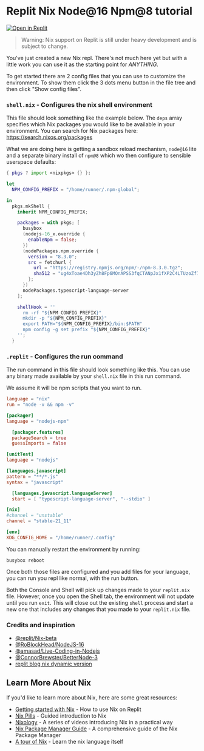 # Replit Nix Node@16 Npm@8 tutorial

[![Open in Replit](https://repl.it/badge/github/0-vortex/replit-node16-npm8-global-starter)](https://repl.it/github/0-vortex/replit-node16-npm8-global-starter)

> Warning: Nix support on Replit is still under heavy development and is subject to change.

You've just created a new Nix repl. There's not much here yet but with a little work you can use it as the starting point for *ANYTHING*.

To get started there are 2 config files that you can use to customize the environment. To show them click the 3 dots menu button in the file tree and then click "Show config files".

### `shell.nix` - Configures the nix shell environment

This file should look something like the example below. The `deps` array specifies which Nix packages you would like to be available in your environment. You can search for Nix packages here: https://search.nixos.org/packages

What we are doing here is getting a sandbox reload mechanism, `node@16` lite and a separate binary install of `npm@8` which wo then configure to sensible userspace defaults:

```nix
{ pkgs ? import <nixpkgs> {} }:

let
  NPM_CONFIG_PREFIX = "/home/runner/.npm-global";

in
  pkgs.mkShell {
    inherit NPM_CONFIG_PREFIX;

    packages = with pkgs; [
      busybox
      (nodejs-16_x.override {
        enableNpm = false;
      })
      (nodePackages.npm.override {
        version = "8.3.0";
        src = fetchurl {
          url = "https://registry.npmjs.org/npm/-/npm-8.3.0.tgz";
          sha512 = "ug4xToae4Dh3yZh8Fp6MOnAPSS3fqCTANpJx1fXP2C4LTUzoZf7rEantHQR/ANPVYDBe5qQT4tGVsoPqqiYZMw==";
        };
      })
      nodePackages.typescript-language-server
    ];

    shellHook = ''
      rm -rf "${NPM_CONFIG_PREFIX}"
      mkdir -p "${NPM_CONFIG_PREFIX}"
      export PATH="${NPM_CONFIG_PREFIX}/bin:$PATH"
      npm config -g set prefix "${NPM_CONFIG_PREFIX}"
    '';
  }
```

### `.replit` - Configures the run command

The run command in this file should look something like this. You can use any binary made available by your `shell.nix` file in this run command.

We assume it will be npm scripts that you want to run.

```toml
language = "nix"
run = "node -v && npm -v"

[packager]
language = "nodejs-npm"

  [packager.features]
  packageSearch = true
  guessImports = false

[unitTest]
language = "nodejs"

[languages.javascript]
pattern = "**/*.js"
syntax = "javascript"

  [languages.javascript.languageServer]
  start = [ "typescript-language-server", "--stdio" ]

[nix]
#channel = "unstable"
channel = "stable-21_11"

[env]
XDG_CONFIG_HOME = "/home/runner/.config"
```

You can manually restart the environment by running:

```shell
busybox reboot
```

Once both those files are configured and you add files for your language, you can run you repl like normal, with the run button.

Both the Console and Shell will pick up changes made to your `replit.nix` file. However, once you open the Shell tab, the environment will not update until you run `exit`. This will close out the existing `shell` process and start a new one that includes any changes that you made to your `replit.nix` file.

### Credits and inspiration

- [@replit/Nix-beta](https://replit.com/@replit/Nix-beta?v=1)
- [@RoBlockHead/NodeJS-16](https://replit.com/@RoBlockHead/NodeJS-16?v=1)
- [@amasad/Live-Coding-in-Nodejs](https://replit.com/@amasad/Live-Coding-in-Nodejs?v=1)
- [@ConnorBrewster/BetterNode-3](https://replit.com/@ConnorBrewster/BetterNode-3?v=1)
- [replit blog nix dynamic version](https://blog.replit.com/nix_dynamic_version)

## Learn More About Nix

If you'd like to learn more about Nix, here are some great resources:

* [Getting started with Nix](https://docs.replit.com/programming-ide/getting-started-nix) - How to use Nix on Replit
* [Nix Pills](https://nixos.org/guides/nix-pills/) - Guided introduction to Nix
* [Nixology](https://www.youtube.com/playlist?list=PLRGI9KQ3_HP_OFRG6R-p4iFgMSK1t5BHs) - A series of videos introducing Nix in a practical way
* [Nix Package Manager Guide](https://nixos.org/manual/nix/stable/) - A comprehensive guide of the Nix Package Manager
* [A tour of Nix](https://nixcloud.io/tour) - Learn the nix language itself
